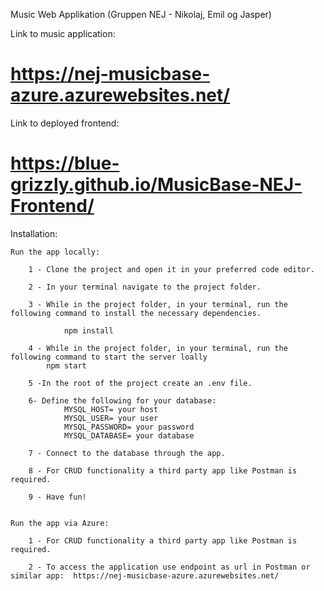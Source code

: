 Music Web Applikation (Gruppen NEJ - Nikolaj, Emil og Jasper)

Link to music application: 
#        https://nej-musicbase-azure.azurewebsites.net/

Link to deployed frontend: 
#       https://blue-grizzly.github.io/MusicBase-NEJ-Frontend/

Installation:

    Run the app locally:

        1 - Clone the project and open it in your preferred code editor.

        2 - In your terminal navigate to the project folder. 

        3 - While in the project folder, in your terminal, run the following command to install the necessary dependencies.

                npm install

        4 - While in the project folder, in your terminal, run the following command to start the server loally
            npm start

        5 -In the root of the project create an .env file. 

        6- Define the following for your database: 
                MYSQL_HOST= your host
                MYSQL_USER= your user 
                MYSQL_PASSWORD= your password
                MYSQL_DATABASE= your database

        7 - Connect to the database through the app.

        8 - For CRUD functionality a third party app like Postman is required.

        9 - Have fun!


    Run the app via Azure:

        1 - For CRUD functionality a third party app like Postman is required.

        2 - To access the application use endpoint as url in Postman or similar app:  https://nej-musicbase-azure.azurewebsites.net/
    
